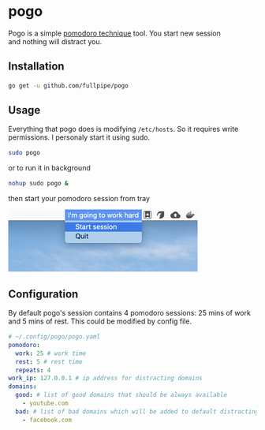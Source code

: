 # pogo

Pogo is a simple [pomodoro
technique](https://en.wikipedia.org/wiki/Pomodoro_Technique) tool. You start new session  
and nothing will distract you.

## Installation

```bash
go get -u github.com/fullpipe/pogo
```

## Usage

Everything that pogo does is modifying `/etc/hosts`. So it requires write
permissions. I persоnaly start it using sudo.

```bash
sudo pogo
```

or to run it in background

```bash
nohup sudo pogo &
```

then start your pomodoro session from tray

![systray example](tray.png "systray example")

## Configuration

By default pogo's session contains 4 pomodoro sessions: 25 mins of work and 5
mins of rest. This could be modified by config file.

```yaml
# ~/.config/pogo/pogo.yaml
pomodoro:
  work: 25 # work time
  rest: 5 # rest time
  repeats: 4
work_ip: 127.0.0.1 # ip address for distracting domains
domains:
  good: # list of good domains that should be always available
    - youtube.com
  bad: # list of bad domains which will be added to default distracting domains https://github.com/fullpipe/pogo/blob/master/config.go#L103
    - facebook.com
```
